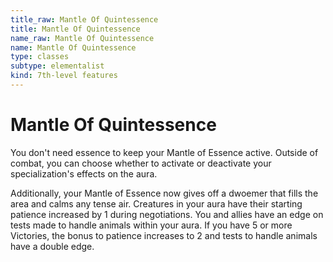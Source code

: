 ```yaml
---
title_raw: Mantle Of Quintessence
title: Mantle Of Quintessence
name_raw: Mantle Of Quintessence
name: Mantle Of Quintessence
type: classes
subtype: elementalist
kind: 7th-level features
---
```


# Mantle Of Quintessence

You don't need essence to keep your Mantle of Essence active. Outside of combat, you can choose whether to activate or deactivate your specialization's effects on the aura.

Additionally, your Mantle of Essence now gives off a dwoemer that fills the area and calms any tense air. Creatures in your aura have their starting patience increased by 1 during negotiations. You and allies have an edge on tests made to handle animals within your aura. If you have 5 or more Victories, the bonus to patience increases to 2 and tests to handle animals have a double edge.
